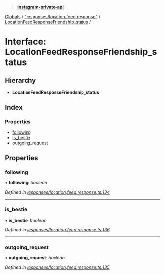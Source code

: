 > **[instagram-private-api](../README.md)**

[Globals](../globals.md) / ["responses/location.feed.response"](../modules/_responses_location_feed_response_.md) / [LocationFeedResponseFriendship_status](_responses_location_feed_response_.locationfeedresponsefriendship_status.md) /

# Interface: LocationFeedResponseFriendship_status

## Hierarchy

* **LocationFeedResponseFriendship_status**

## Index

### Properties

* [following](_responses_location_feed_response_.locationfeedresponsefriendship_status.md#following)
* [is_bestie](_responses_location_feed_response_.locationfeedresponsefriendship_status.md#is_bestie)
* [outgoing_request](_responses_location_feed_response_.locationfeedresponsefriendship_status.md#outgoing_request)

## Properties

###  following

• **following**: *boolean*

*Defined in [responses/location.feed.response.ts:134](https://github.com/Nerixyz/instagram-private-api/blob/e5037ee/src/responses/location.feed.response.ts#L134)*

___

###  is_bestie

• **is_bestie**: *boolean*

*Defined in [responses/location.feed.response.ts:136](https://github.com/Nerixyz/instagram-private-api/blob/e5037ee/src/responses/location.feed.response.ts#L136)*

___

###  outgoing_request

• **outgoing_request**: *boolean*

*Defined in [responses/location.feed.response.ts:135](https://github.com/Nerixyz/instagram-private-api/blob/e5037ee/src/responses/location.feed.response.ts#L135)*